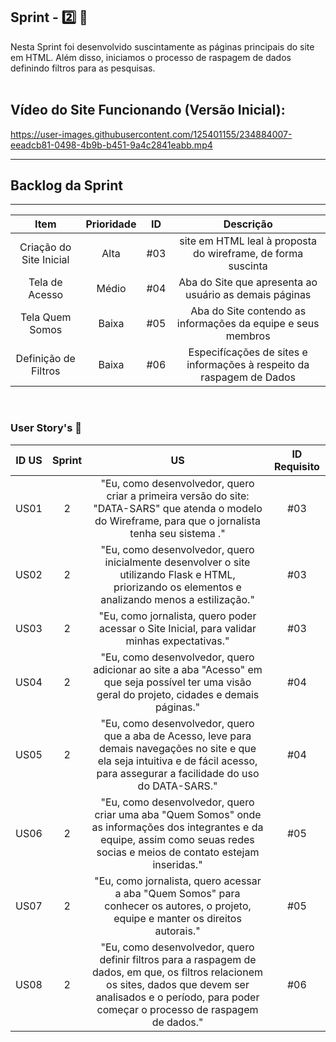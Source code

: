## Sprint - 2️⃣ 🎯
Nesta Sprint foi desenvolvido suscintamente as páginas principais do site em HTML. Além disso, iniciamos o processo de raspagem de dados definindo filtros para as pesquisas. 
<br>
</br>

## Vídeo do Site Funcionando (Versão Inicial):

https://user-images.githubusercontent.com/125401155/234884007-eeadcb81-0498-4b9b-b451-9a4c2841eabb.mp4

<hr>

## Backlog da Sprint
<hr>

| Item | Prioridade|ID                                                                                                                                                                                                                               | Descrição | 
|:-------:|:--------:|:----------------------------------------------------------------------------------------------------------------------------------------------------------------------------------------------------------------------------------:|:-----------------------:|
| Criação do Site Inicial  | Alta      | #03 | site em HTML leal à proposta do wireframe, de forma suscinta|
| Tela de Acesso    | Médio      | #04 | Aba do Site que apresenta ao usuário as demais páginas|
| Tela Quem Somos   | Baixa      | #05 | Aba do Site contendo as informações  da equipe e seus membros|
| Definição de Filtros  | Baixa  | #06 | Especifícações de sites e informações à respeito da raspagem de Dados
<br>

### User Story's 📝

| ID US | Sprint | US                                                                                                                                                                                                                                           | ID Requisito          |
|:-------:|:--------:|:----------------------------------------------------------------------------------------------------------------------------------------------------------------------------------------------------------------------------------------------:|:-----------------------:|
| US01  | 2      | "Eu, como desenvolvedor, quero criar a primeira versão do site: "DATA-SARS" que atenda o modelo do Wireframe, para que o jornalista tenha seu sistema ."                                                |  #03                  |
| US02  | 2      | "Eu, como desenvolvedor, quero inicialmente desenvolver o site utilizando Flask e HTML, priorizando os elementos e analizando menos a estilização."|  #03                  |
| US03  | 2      | "Eu, como jornalista, quero poder acessar o Site Inicial, para validar minhas expectativas."                                                                                         |  #03                  |
| US04  | 2      | "Eu, como desenvolvedor, quero adicionar ao site a aba "Acesso" em que seja possível ter uma visão geral do projeto, cidades e demais páginas."                                                       |  #04                  |
| US05  | 2      | "Eu, como desenvolvedor, quero que a aba de Acesso, leve para demais navegações no site e que ela seja intuitiva e de fácil acesso, para assegurar a facilidade do uso do DATA-SARS."                                                                                                                                      |  #04                  |
| US06  | 2      | "Eu, como desenvolvedor, quero criar uma aba "Quem Somos" onde as informações dos integrantes e da equipe, assim como seuas redes socias e meios de contato estejam inseridas."                                                                                        |  #05                  |
| US07  | 2      | "Eu, como jornalista, quero acessar a aba "Quem Somos" para conhecer os autores, o projeto, equipe e manter os direitos autorais."                                                                                                                           |  #05                  |
| US08 | 2      | "Eu, como desenvolvedor, quero definir filtros para a raspagem de dados, em que, os filtros relacionem os sites, dados que devem ser analisados e o período, para poder começar o processo de raspagem de dados."                                                                                                                           |  #06                  |
